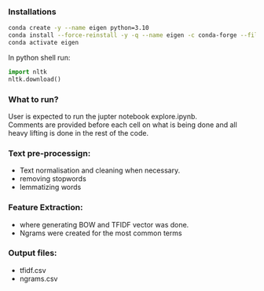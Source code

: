 ### Installations
```bash
conda create -y --name eigen python=3.10
conda install --force-reinstall -y -q --name eigen -c conda-forge --file requirements.txt
conda activate eigen
```
In python shell run:
```python
import nltk
nltk.download()
```

### What to run?
User is expected to run the jupter notebook explore.ipynb. <br>
Comments are provided before each cell on what is being done and all heavy lifting is done in the rest of the code.<br>

### Text pre-processign:
* Text normalisation and cleaning when necessary.
* removing stopwords
* lemmatizing words

### Feature Extraction:
* where generating BOW and TFIDF vector was done.
* Ngrams were created for the most common terms

### Output files:
* tfidf.csv
* ngrams.csv